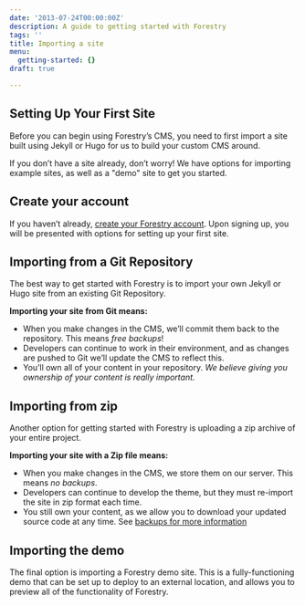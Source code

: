```yaml
---
date: '2013-07-24T00:00:00Z'
description: A guide to getting started with Forestry
tags: ''
title: Importing a site
menu:
  getting-started: {}
draft: true

---
```

## Setting Up Your First Site
Before you can begin using Forestry’s CMS, you need to first import a site built using Jekyll or Hugo for us to build your custom CMS around.

If you don’t have a site already, don’t worry! We have options for importing example sites, as well as a "demo" site to get you started.

## Create your account
If you haven’t already, [create your Forestry account][1]. Upon signing up, you will be presented with options for setting up your first site.

## Importing from a Git Repository
The best way to get started with Forestry is to import your own Jekyll or Hugo site from an existing Git Repository. 

**Importing your site from Git means:**
* When you make changes in the CMS, we’ll commit them back to the repository. This means *free backups*!
* Developers can continue to work in their environment, and as changes are pushed to Git we’ll update the CMS to reflect this.
* You’ll own all of your content in your repository. *We believe giving you ownership of your content is really important.*


## Importing from zip
Another option for getting started with Forestry is uploading a zip archive of your entire project. 

**Importing your site with a Zip file means:**
* When you make changes in the CMS, we store them on our server. This means *no backups*.
* Developers can continue to develop the theme, but they must re-import the site in zip format each time.
* You still own your content, as we allow you to download your updated source code at any time. See [backups for more information][2]

## Importing the demo
The final option is importing a Forestry demo site. This is a fully-functioning demo that can be set up to deploy to an external location, and allows you to preview all of the functionality of Forestry.

[1]:	https://app.forestry.io/signup
[2]:	/docs/deployment-and-management/backups
